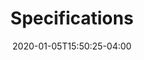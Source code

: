 ﻿---
title: "Specifications"
date: 2020-01-05T15:50:25-04:00
headline: "Specifications"
layout: "single"
hide_sidebar: true
---
